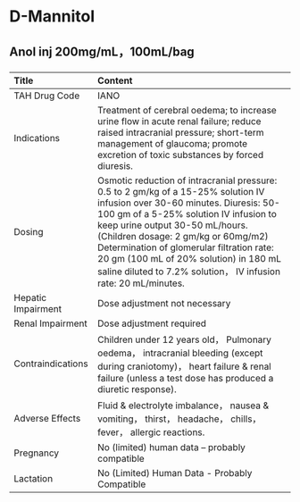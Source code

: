 # D-Mannitol

## Anol inj 200mg/mL，100mL/bag

##### 

| Title              | Content                                                                                                                                                                                                                                                                                                                                                                                                 |
|:-------------------|:--------------------------------------------------------------------------------------------------------------------------------------------------------------------------------------------------------------------------------------------------------------------------------------------------------------------------------------------------------------------------------------------------------|
| TAH Drug Code      | IANO                                                                                                                                                                                                                                                                                                                                                                                                    |
| Indications        | Treatment of cerebral oedema; to increase urine flow in acute renal failure; reduce raised intracranial pressure; short-term management of glaucoma; promote excretion of toxic substances by forced diuresis.                                                                                                                                                                                          |
| Dosing             | Osmotic reduction of intracranial pressure: 0.5 to 2 gm/kg of a 15-25% solution IV infusion over 30-60 minutes. Diuresis: 50-100 gm of a 5-25% solution IV infusion to keep urine output 30-50 mL/hours. (Children dosage: 2 gm/kg or 60mg/m2) Determination of glomerular filtration rate: 20 gm (100 mL of 20% solution) in 180 mL saline diluted to 7.2% solution， IV infusion rate: 20 mL/minutes. |
| Hepatic Impairment | Dose adjustment not necessary                                                                                                                                                                                                                                                                                                                                                                           |
| Renal Impairment   | Dose adjustment required                                                                                                                                                                                                                                                                                                                                                                                |
| Contraindications  | Children under 12 years old， Pulmonary oedema， intracranial bleeding (except during craniotomy)， heart failure & renal failure (unless a test dose has produced a diuretic response).                                                                                                                                                                                                                |
| Adverse Effects    | Fluid & electrolyte imbalance， nausea & vomiting， thirst， headache， chills， fever， allergic reactions.                                                                                                                                                                                                                                                                                            |
| Pregnancy          | No (limited) human data – probably compatible                                                                                                                                                                                                                                                                                                                                                           |
| Lactation          | No (Limited) Human Data - Probably Compatible                                                                                                                                                                                                                                                                                                                                                           |

